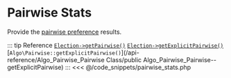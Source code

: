 # Pairwise Stats
Provide the [pairwise preference](https://electowiki.org/wiki/Pairwise_preference) results.

::: tip Reference
[`Election->getPairwise()`](/api-reference/Election%20Class/Election--getPairwise) 
[`Election->getExplicitPairwise()`](/api-reference/Election%20Class/Election--getExplicitPairwise) 
[`Algo\Pairwise::getExplicitPairwise()`](/api-reference/Algo_Pairwise_Pairwise Class/public Algo_Pairwise_Pairwise--getExplicitPairwise)
:::
<<< @/code_snippets/pairwise_stats.php

